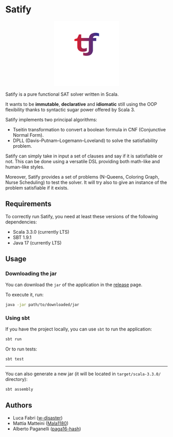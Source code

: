 # Satify

<p align="center">
<img src="src/main/resources/img/Satify_logo.png" style="width: 40%" alt="Satify logo"/>
</p>

Satify is a pure functional SAT solver written in Scala.

It wants to be **immutable**, **declarative** and **idiomatic**
still using the OOP flexibility thanks to syntactic sugar power offered by Scala 3.

Satify implements two principal algorithms:

- Tseitin transformation to convert a boolean formula in CNF (Conjunctive Normal Form).
- DPLL (Davis–Putnam–Logemann–Loveland) to solve the satisfiability problem.

Satify can simply take in input a set of clauses and say if it is satisfiable or not.
This can be done using a versatile DSL providing both math-like and human-like styles.

Moreover, Satify provides a set of problems (N-Queens, Coloring Graph, Nurse Scheduling) to test the solver.
It will try also to give an instance of the problem satisfiable if it exists.

## Requirements

To correctly run Satify, you need at least these versions of the following dependencies:

- Scala 3.3.0 (currently LTS)
- SBT 1.9.1
- Java 17 (currently LTS)

## Usage

### Downloading the jar

You can download the `jar` of the application in the
[release](https://github.com/Mala1180/PPS-22-satify/releases) page.

To execute it, run:

```bash
java -jar path/to/downloaded/jar
```

### Using sbt

If you have the project locally, you can use `sbt` to run the application:

```bash
sbt run
```

Or to run tests:

```bash
sbt test
```

---
You can also generate a new jar (it will be located in `target/scala-3.3.0/` directory):

```bash
sbt assembly
```

## Authors

- Luca Fabri ([w-disaster](https://github.com/w-disaster))
- Mattia Matteini ([Mala1180](https://github.com/Mala1180))
- Alberto Paganelli ([paga16-hash](https://github.com/paga16-hash))
